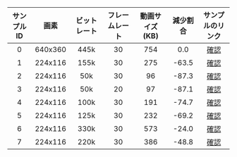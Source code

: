 
| サンプルID |  画素   | ビットレート | フレームレート | 動画サイズ(KB) | 減少割合 |                     サンプルのリンク                     |
| :--------: | :-----: | :----------: | :------------: | :------------: | :------: | :------------------------------------------------------: |
|     0      | 640x360 |     445k     |       30       |      754       |   0.0    | [確認](https://tsuboshy.github.io/TESTA/1/sample_0.html) |
|     1      | 224x116 |     155k     |       30       |      275       |  -63.5   | [確認](https://tsuboshy.github.io/TESTA/1/sample_1.html) |
|     2      | 224x116 |     50k      |       30       |       96       |  -87.3   | [確認](https://tsuboshy.github.io/TESTA/1/sample_2.html) |
|     3      | 224x116 |     50k      |       20       |       97       |  -87.1   | [確認](https://tsuboshy.github.io/TESTA/1/sample_3.html) |
|     4      | 224x116 |     100k     |       30       |      191       |  -74.7   | [確認](https://tsuboshy.github.io/TESTA/1/sample_4.html) |
|     5      | 224x116 |     125k     |       30       |      232       |  -69.2   | [確認](https://tsuboshy.github.io/TESTA/1/sample_5.html) |
|     6      | 224x116 |     330k     |       30       |      573       |  -24.0   | [確認](https://tsuboshy.github.io/TESTA/1/sample_6.html) |
|     7      | 224x116 |     220k     |       30       |      386       |  -48.8   | [確認](https://tsuboshy.github.io/TESTA/1/sample_7.html) |

